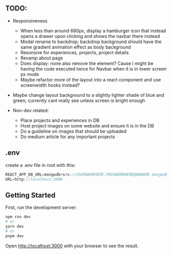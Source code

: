 ## TODO:

- Responsiveness

  - When less than around 680px, display a hamburger icon that instead opens a drawer upon clicking and shows the navbar there instead
  - Modal rename to backdrop; backdrop background should have the same gradient animation effect as body background
  - Resonsive for experiences, projects, project details
  - Revamp about page
  - Does display: none also remove the element? Cause I might be having the code executed twice for Navbar when it is in lower screen px mode
  - Maybe refactor more of the layout into a react component and use screenwidth hooks instead?

- Maybe change layout background to a slightly lighter shade of blue and green; currently cant really see unless screen is bright enough

- Non-dev related:
  - Place projects and experiences in DB
  - Host project images on some website and ensure it is in the DB
  - Do a guideline on images that should be uploaded
  - Do medium article for any important projects

## .env

create a .env file in root with this:

```Javascript
REACT_APP_DB_URL=mongodb+srv://USERNAMEHERE:PASSWORDHERE@DBNAME.mongodb.net/COLLECTIONNAME?retryWrites=true&w=majority
URL=http://localhost:3000
```

## Getting Started

First, run the development server:

```bash
npm run dev
# or
yarn dev
# or
pnpm dev
```

Open [http://localhost:3000](http://localhost:3000) with your browser to see the result.

